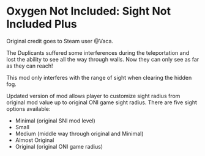 # Oxygen Not Included: Sight Not Included Plus

Original credit goes to Steam user @Vaca.

The Duplicants suffered some interferences during the teleportation and lost the ability to see all the way through walls.
Now they can only see as far as they can reach!

This mod only interferes with the range of sight when clearing the hidden fog.

Updated version of mod allows player to customize sight radius from original mod value up to original ONI game sight radius. There are five sight options available:
- Minimal (original SNI mod level)
- Small
- Medium (middle way through original and Minimal)
- Almost Original
- Original (original ONI game radius)
